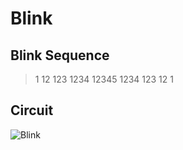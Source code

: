 # Blink

## Blink Sequence
> 1
> 12
> 123
> 1234
> 12345
> 1234
> 123
> 12
> 1

## Circuit
![Blink](https://github.com/DKC195/DKC/blob/Incomplete/Sem%201%20-%20Basic%20Arduino/1.%20Blink/Screen%20Shot%202022-03-23%20at%200.48.51.png)